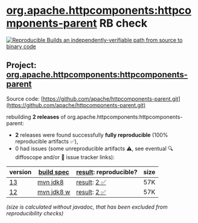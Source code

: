 [org.apache.httpcomponents:httpcomponents-parent](https://central.sonatype.com/artifact/org.apache.httpcomponents/httpcomponents-parent/versions) RB check
=======

[![Reproducible Builds](https://reproducible-builds.org/images/logos/rb.svg) an independently-verifiable path from source to binary code](https://reproducible-builds.org/)

## Project: [org.apache.httpcomponents:httpcomponents-parent](https://central.sonatype.com/artifact/org.apache.httpcomponents/httpcomponents-parent/versions)

Source code: [https://github.com/apache/httpcomponents-parent.git](https://github.com/apache/httpcomponents-parent.git)

rebuilding **2 releases** of org.apache.httpcomponents:httpcomponents-parent:
- **2** releases were found successfully **fully reproducible** (100% reproducible artifacts :white_check_mark:),
- 0 had issues (some unreproducible artifacts :warning:, see eventual :mag: diffoscope and/or :memo: issue tracker links):

| version | [build spec](/BUILDSPEC.md) | [result](https://reproducible-builds.org/docs/jvm/): reproducible? | size |
| -- | --------- | ------ | -- |
| [13](https://central.sonatype.com/artifact/org.apache.httpcomponents/httpcomponents-parent/13/pom) | [mvn jdk8](httpcomponents-parent-13.buildspec) | [result](httpcomponents-parent-13.buildinfo): [2 :white_check_mark: ](httpcomponents-parent-13.buildcompare) | 57K |
| [12](https://central.sonatype.com/artifact/org.apache.httpcomponents/httpcomponents-parent/12/pom) | [mvn jdk8 w](httpcomponents-parent-12.buildspec) | [result](httpcomponents-parent-12.buildinfo): [2 :white_check_mark: ](httpcomponents-parent-12.buildcompare) | 57K |

<i>(size is calculated without javadoc, that has been excluded from reproducibility checks)</i>
